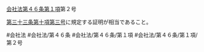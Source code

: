 [会社法第４６条第１項](会社法＿＿＿＿第４６条第１項)第２号

[第三十三条第十項第三号](会社法＿＿＿＿第３３条第１０項第３号)に規定する証明が相当であること。


#会社法
#会社法/第４６条
#会社法/第４６条/第１項
#会社法/第４６条/第１項/第２号
